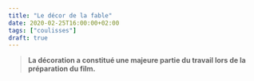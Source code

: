 ```yaml
---
title: "Le décor de la fable"
date: 2020-02-25T16:00:00+02:00
tags: ["coulisses"]
draft: true
---
```


> **La décoration a constitué une majeure partie du travail lors de la préparation du film.**
